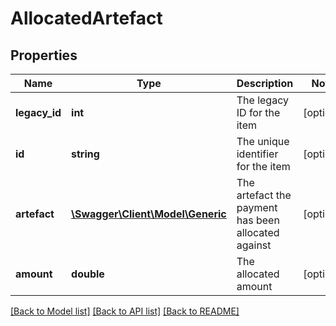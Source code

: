 # AllocatedArtefact

## Properties
Name | Type | Description | Notes
------------ | ------------- | ------------- | -------------
**legacy_id** | **int** | The legacy ID for the item | [optional] 
**id** | **string** | The unique identifier for the item | [optional] 
**artefact** | [**\Swagger\Client\Model\Generic**](Generic.md) | The artefact the payment has been allocated against | [optional] 
**amount** | **double** | The allocated amount | [optional] 

[[Back to Model list]](../README.md#documentation-for-models) [[Back to API list]](../README.md#documentation-for-api-endpoints) [[Back to README]](../README.md)


